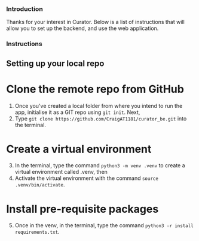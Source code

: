 ### Introduction

Thanks for your interest in Curator. Below is a list of instructions that will allow you to set up the backend, and use the web application.

### Instructions

## Setting up your local repo

# Clone the remote repo from GitHub

1. Once you've created a local folder from where you intend to run the app, initialise it as a GIT repo using `git init`. Next,
2. Type `git clone https://github.com/CraigAT1181/curator_be.git` into the terminal.

# Create a virtual environment

3. In the terminal, type the command `python3 -m venv .venv` to create a virtual environment called .venv, then
4. Activate the virtual environment with the command `source .venv/bin/activate`.

# Install pre-requisite packages

5. Once in the venv, in the terminal, type the command `python3 -r install requirements.txt`.